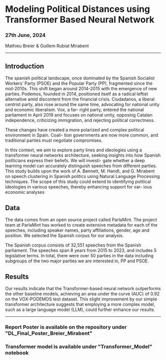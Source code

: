 # Modeling Political Distances using Transformer Based Neural Network

### 27th June, 2024
Mathieu Breier & Guillem Rubiat Mirabent
__________

## Introduction
The spanish political landscape, once dominated by the Spanish Socialist Workers’ Party (PSOE)
and the Popular Party (PP), fragmented since the mid-2010s. This shift began around 2014-2015
with the emergence of new parties. Podemos, founded in 2014, positioned itself as a radical
leftist alternative amid discontent from the financial crisis. Ciudadanos, a liberal centrist party,
also rose around the same time, advocating for national unity and economic liberalism. Vox, a far-
right party, entered the national parliament in April 2019 and focuses on national unity, opposing
Catalan independence, criticizing immigration, and rejecting political correctness.

These changes have created a more polarized and complex political environment in Spain. Coali-
tion governments are now more common, and traditional parties must negotiate compromises.

In this context, we aim to explore party lines and ideologies using a transformer neural networks
architecture, seeking insights into how Spanish politicians express their beliefs. We will investi-
gate whether a deep learning model can accurately distinguish speeches from different parties.
This study builds upon the work of A. Bennett, M. Handt, and G. Mirabent on speech clustering
in Spanish politics using Natural Language Processing techniques. The scope of this study could
extend to identifying political ideologies in various speeches, thereby enhancing support for var-
ious economic analyses

## Data

The data comes from an open source project called ParlaMint. The project team at ParlaMint has
worked to create extensive metadata for each of the speeches, including speaker names, party
affiliations, gender, age and position. We selected the Spanish corpus for our analysis.

The Spanish corpus consists of 32,551 speeches from the Spanish parliament. The speeches span
8 years from 2015 to 2023, and includes 5 legislative terms. In total, there were over 50 parties
in the data including subgroups of the two major parties we are interested in, PP and PSOE.

## Results

Our results indicate that the Transformer-based neural network outperforms the other baseline
models, achieving an area under the curve (AUC) of 0.92 on the VOX-PODEMOS test dataset.
This slight improvement by our simple transformer architecture suggests that employing a more
complex model, such as a large language model (LLM), could further enhance our results.

____________

### Report Poster is available on the repository under "DL_Final_Poster_Breier_Mirabent"
### Transformer model is available under "Transformer_Model" notebook
